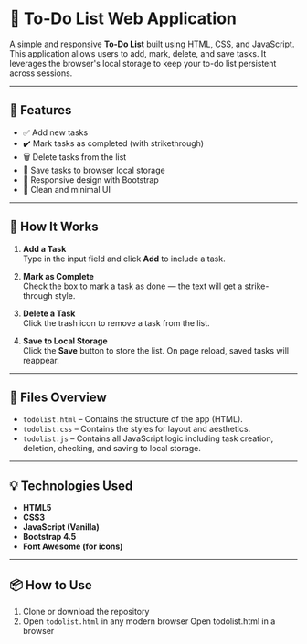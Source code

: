 # 📝 To-Do List Web Application

A simple and responsive **To-Do List** built using HTML, CSS, and JavaScript. This application allows users to add, mark, delete, and save tasks. It leverages the browser's local storage to keep your to-do list persistent across sessions.

---

## 🔧 Features

- ✅ Add new tasks  
- ✔️ Mark tasks as completed (with strikethrough)  
- 🗑️ Delete tasks from the list  
- 💾 Save tasks to browser local storage  
- 📱 Responsive design with Bootstrap  
- 🎨 Clean and minimal UI

---

## 🚀 How It Works

1. **Add a Task**  
   Type in the input field and click **Add** to include a task.

2. **Mark as Complete**  
   Check the box to mark a task as done — the text will get a strike-through style.

3. **Delete a Task**  
   Click the trash icon to remove a task from the list.

4. **Save to Local Storage**  
   Click the **Save** button to store the list. On page reload, saved tasks will reappear.

---

## 📁 Files Overview

- `todolist.html` – Contains the structure of the app (HTML).
- `todolist.css` – Contains the styles for layout and aesthetics.
- `todolist.js` – Contains all JavaScript logic including task creation, deletion, checking, and saving to local storage.

---

## 💡 Technologies Used

- **HTML5**
- **CSS3**
- **JavaScript (Vanilla)**
- **Bootstrap 4.5**
- **Font Awesome (for icons)**

---

## 📦 How to Use

1. Clone or download the repository
2. Open `todolist.html` in any modern browser
 Open todolist.html in a browser
